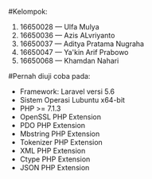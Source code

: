 #Kelompok:

1. 16650028  —  Ulfa Mulya
2. 16650036  —  Azis ALvriyanto
3. 16650037  —  Aditya Pratama Nugraha
4. 16650047  —  Ya'kin Arif Prabowo
5. 16650068  —  Khamdan Nahari


#Pernah diuji coba pada:

- Framework: Laravel versi 5.6
- Sistem Operasi Lubuntu x64-bit
- PHP >= 7.1.3
- OpenSSL PHP Extension
- PDO PHP Extension
- Mbstring PHP Extension
- Tokenizer PHP Extension
- XML PHP Extension
- Ctype PHP Extension
- JSON PHP Extension
